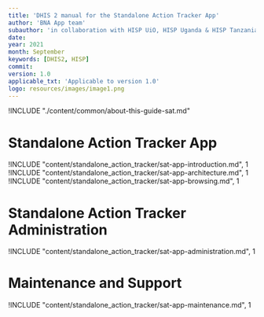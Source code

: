 ```yaml
---
title: 'DHIS 2 manual for the Standalone Action Tracker App'  
author: 'BNA App team'
subauthor: 'in collaboration with HISP UiO, HISP Uganda & HISP Tanzania'
date:
year: 2021
month: September
keywords: [DHIS2, HISP]
commit:
version: 1.0
applicable_txt: 'Applicable to version 1.0'
logo: resources/images/image1.png
---
```


<!--DHIS2-SECTION-ID:index-->

!INCLUDE "./content/common/about-this-guide-sat.md"

# Standalone Action Tracker App

!INCLUDE "content/standalone_action_tracker/sat-app-introduction.md", 1
!INCLUDE "content/standalone_action_tracker/sat-app-architecture.md", 1
!INCLUDE "content/standalone_action_tracker/sat-app-browsing.md", 1

# Standalone Action Tracker Administration

!INCLUDE "content/standalone_action_tracker/sat-app-administration.md", 1

# Maintenance and Support

!INCLUDE "content/standalone_action_tracker/sat-app-maintenance.md", 1
